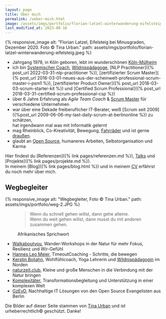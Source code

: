 ```yaml
---
layout: page
title: Über mich
permalink: /ueber-mich.html
image: /assets/imgs/portfolio/florian-latzel-winterwanderung-eifelsteig.jpeg
last_modified_at: 2023-08-16
---
```

{% responsive_image 
alt: "Florian Latzel, Eifelsteig bei Minusgraden, Dezember 2020. Foto © Tina Urban."
path: assets/imgs/portfolio/florian-latzel-winterwanderung-eifelsteig.jpeg %}

- Jahrgang 1978, in Köln geboren, 
lebt im wunderschönen [Köln-Mülheim](/tags/muellem/index.html)
- ich bin 
[Systemischer Coach](), 
[Wildnispädagoge](/2020/12/14/november-draussen.html#ich-bin-wildnispädagoge), 
[NLP Practitioner]({% post_url 2022-03-31-nlp-practitioner %}), 
[zertifizierter Scrum Master](
{% post_url 2016-03-01-neues-aus-der-scheinwelt-professional-scrum-master-i-psm1 %}),
[zertifizierter Product Owner]({% post_url 2018-03-03-scrum-starter-kit %})
und [Certified Scrum Professional]({% post_url 2018-03-31-certified-scrum-professional-csp %}) 
- über 6 Jahre Erfahrung als *Agile Team Coach* & [Scrum Master](/thema/scrum-master/) 
für verschiedene Unternehmen
- war über eine Dekade freiberuflicher IT-Berater, 
weiß [Scrum seit 2009]({%post_url 2009-06-06-my-last-daily-scrum-at-berlinonline %}) 
zu schätzen,  
hat irgendwann mal was mit Informatik gelernt
- mag Rheinblick, Co-Kreativität, Bewegung, [Fahrräder](/thema/fahrrad/) 
und ist gerne [draußen](/thema/draussen/).
- glaubt an [Open Source](/thema/open-source/), 
humaneres Arbeiten, Selbstorganisation und Karma

Hier findest du [Referenzen]({% link pages/referenzen.md %}), 
[Talks](/talks.html) und [Projekte]({% link pages/projekte.md %}).   
In meinem [Blog]({% link pages/blog.html %}) 
und in meinem [CV](https://florian.latzel.io/cv)
erfährst du noch mehr über mich.

## Wegbegleiter

{% responsive_image 
alt: "Wegbegleiter, Foto © Tina Urban." 
path: assets/imgs/portfolio/weg-2.JPG %}

<figure>
<blockquote>
Wenn du schnell gehen willst, 
dann gehe alleine.<br />
Wenn du weit gehen willst,
dann musst du mit anderen zusammen gehen.  
</blockquote>
<figcaption>Afrikanisches Sprichwort</figcaption>
</figure>

- [Walkaboutyou](https://walkaboutyou.org/),
Wander-Workshops in der Natur für mehr Fokus, Resilienz und Wir-Gefühl 
- [Hannes Leo Meier](https://timeoutcoaching.ch/), TimeoutCoaching - Schritte, die bewegen 
- [Kerstin Boljahn](https://www.kerstin-coaching.com/), Wohlfühlcoach, Yoga Lehrerin 
und [Wildnispädagogin](/thema/wildnispadagogik/) im Norden
- [naturzeit.club](https://naturzeit.club),
Kleine und große Menschen in die Verbindung mit der Natur bringen
- [Komplexitäter](https://www.komplexitaeter.de/), 
Transformationsbegleitung und Unterstützung in einer komplexen Welt
- [GzEvD](https://www.gesellschaft-zur-entwicklung-von-dingen.de/de),
Nachhaltige IT Lösungen von den Open Source Evangelisten aus Berlin

Die Bilder auf dieser Seite stammen von <a href="https://tinaurban.de">Tina Urban</a> 
und ist urheberrechtlich© geschützt. Danke!
